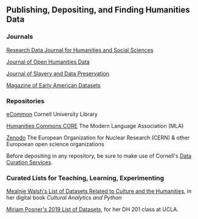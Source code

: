 ## Publishing, Depositing, and Finding Humanities Data  

### Journals  

[Research Data Journal for Humanities and Social Sciences](https://brill.com/view/journals/rdj/rdj-overview.xml?contents=journaltoc)  

[Journal of Open Humanities Data](https://openhumanitiesdata.metajnl.com/)  

[Journal of Slavery and Data Preservation](https://jsdp.enslaved.org/)  

[Magazine of Early American Datasets](https://repository.upenn.edu/mead/)

### Repositories  

[eCommon](https://ecommons.cornell.edu/)
Cornell University Library

[Humanities Commons CORE](https://mla.hcommons.org/core/) 
The Modern Language Association (MLA)

[Zenodo](https://zenodo.org/)
The European Organization for Nuclear Research (CERN) & other Europoean open science organizations

Before depositing in any repository, be sure to make use of Cornell's [Data Curation Services](https://data.research.cornell.edu/content/data-curation-services).  

### Curated Lists for Teaching, Learning, Experimenting
  
[Mealnie Walsh's List of Datasets Related to Culture and the Humanities](https://melaniewalsh.github.io/Intro-Cultural-Analytics/00-Datasets/00-Datasets.html), in her digital book *Cultural Analytics and Python*  

[Miriam Posner's 2019 List of Datasets](http://miriamposner.com/classes/dh201w19/final-project/datasets/), for her DH 201 class at UCLA.

